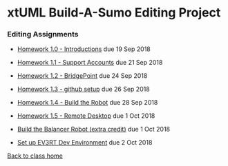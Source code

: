 # xtUML Build-A-Sumo Editing Project

### Editing Assignments

* [Homework 1.0 - Introductions](1.0.html) due 19 Sep 2018

* [Homework 1.1 - Support Accounts](1.1.html) due 21 Sep 2018

* [Homework 1.2 - BridgePoint](1.2.html) due 24 Sep 2018

* [Homework 1.3 - github setup](1.3.html) due 26 Sep 2018

* [Homework 1.4 - Build the Robot](1.4.html) due 28 Sep 2018

* [Homework 1.5 - Remote Desktop](1.5.html) due 1 Oct 2018

* [Build the Balancer Robot (extra credit)](build_balancer.html) due 1 Oct 2018  

* [Set up EV3RT Dev Environment](ev3_setup.html) due 2 Oct 2018  


[Back to class home](../)  
